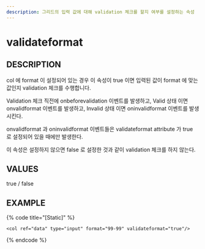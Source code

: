 ```yaml
---
description: 그리드의 입력 값에 대해 validation 체크를 할지 여부를 설정하는 속성
---
```


# validateformat

## DESCRIPTION

col 에 format 이 설정되어 있는 경우 이 속성이 true 이면 입력된 값이 format 에 맞는 값인지 validation 체크를 수행합니다.

Validation 체크 직전에 onbeforevalidation 이벤트를 발생하고, Valid 상태 이면 onvalidformat 이벤트를 발생하고, Invalid 상태 이면 oninvalidformat 이벤트를 발생시킨다.

onvalidformat 과 oninvalidformat 이벤트들은 validateformat attribute 가 true 로 설정되어 있을 때에만 발생한다.

이 속성은 설정하지 않으면 false 로 설정한 것과 같이 validation 체크를 하지 않는다.

## VALUES

true / false

## EXAMPLE

{% code title="\[Static\]" %}
```markup
<col ref="data" type="input" format="99-99" validateformat="true"/>
```
{% endcode %}

